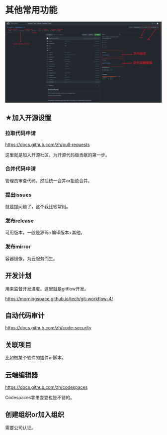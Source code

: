 # 其他常用功能

![image-20230129040824099](%E5%85%B6%E4%BB%96.assets/image-20230129040824099.png)

## ★加入开源设置

### 拉取代码申请

https://docs.github.com/zh/pull-requests

这里就是加入开源社区，为开源代码做贡献的第一步。

### 合并代码申请

管理员审查代码，然后统一合并or拒绝合并。



### 提出issues

就是提问题了，这个我比较常用。



### 发布release

可用版本，一般是源码+编译版本+其他。



### 发布mirror

容器镜像，为云服务而生。







## 开发计划

用来监督开发进度。这里就是gitflow开发。

https://morningspace.github.io/tech/git-workflow-4/





## 自动代码审计

https://docs.github.com/zh/code-security



## 关联项目

比如做某个软件的插件or脚本。



## 云端编辑器

https://docs.github.com/zh/codespaces

Codespaces拿来耍耍也是不错的。





## 创建组织or加入组织

需要公司认证。